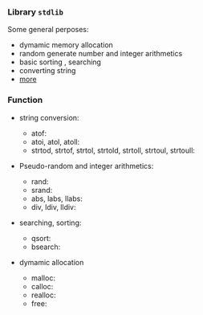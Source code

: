 ### Library `stdlib`
Some general perposes:  
- dymamic memory allocation
- random generate number and integer arithmetics
- basic sorting , searching
- converting string
- [more](https://cplusplus.com/reference/cstdlib/)

### Function
- string conversion:
    - atof: 
    - atoi, atol, atoll:
    - strtod, strtof, strtol, strtold, strtoll, strtoul, strtoull:

- Pseudo-random and integer arithmetics:
    - rand:
    - srand:
    - abs, labs, llabs:
    - div, ldiv, lldiv:

- searching, sorting:
    - qsort:
    - bsearch:

- dymamic allocation
    - malloc:
    - calloc:
    - realloc:
    - free: